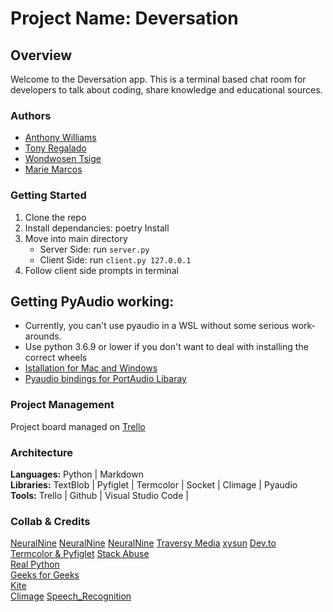 # Project Name: Deversation

## Overview

Welcome to the Deversation app. This is a terminal based chat room for developers to talk about coding, share knowledge and educational sources.

### Authors

- [Anthony Williams](https://github.com/Williamsjanthony15)
- [Tony Regalado](https://github.com/Edward-Regalado)
- [Wondwosen Tsige](https://github.com/WondwosenTsige)
- [Marie Marcos](https://github.com/Mmarcos01)

### Getting Started 

1. Clone the repo
2. Install dependancies: poetry Install
3. Move into main directory  
    - Server Side: run `server.py`
    - Client Side: run `client.py 127.0.0.1`
4. Follow client side prompts in terminal

## Getting PyAudio working:

- Currently, you can't use pyaudio in a WSL without some serious work-arounds.
- Use python 3.6.9 or lower if you don't want to deal with installing the correct wheels
- [Istallation for Mac and Windows](https://abhgog.gitbooks.io/pyaudio-manual/content/installation.html)
- [Pyaudio bindings for PortAudio Libaray](https://www.lfd.uci.edu/~gohlke/pythonlibs/#pyaudio)


### Project Management

Project board managed on [Trello](https://trello.com/b/ao0jwJCN/deversation)

### Architecture

**Languages:** Python | Markdown  
**Libraries:** TextBlob | Pyfiglet | Termcolor | Socket | Climage | Pyaudio
**Tools:** Trello | Github | Visual Studio Code | 

### Collab & Credits

[NeuralNine](https://www.youtube.com/watch?v=9GJ6XeB-vMg)
[NeuralNine](https://www.youtube.com/watch?v=3UOyky9sEQY)
[NeuralNine](https://www.youtube.com/watch?v=SXsyLdKkKX0)
[Traversy Media](https://www.youtube.com/watch?v=x8xjj6cR9Nc)
[xysun](https://github.com/xysun/pychat)
[Dev.to](https://dev.to/kalebu/how-to-make-cli-chat-application-in-python-58fb)  
[Termcolor & Pyfiglet](https://towardsdatascience.com/prettify-your-terminal-text-with-termcolor-and-pyfiglet-880de83fda6b)
[Stack Abuse](https://stackabuse.com/spelling-correction-in-python-with-textblob/)  
[Real Python](https://realpython.com/python-speech-recognition/)  
[Geeks for Geeks](https://www.geeksforgeeks.org/python-exit-commands-quit-exit-sys-exit-and-os-_exit/)  
[Kite](https://www.youtube.com/watch?v=v_raWlX7tZY&t=150s)  
[Climage](https://github.com/pnappa/CLImage)
[Speech_Recognition](https://github.com/Uberi/speech_recognition)
